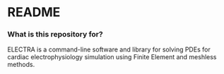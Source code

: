 # README #

### What is this repository for? ###

ELECTRA is a command-line software and library for solving PDEs for cardiac electrophysiology simulation using Finite Element and meshless methods.
